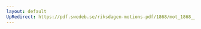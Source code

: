 ```yaml
---
layout: default
UpRedirect: https://pdf.swedeb.se/riksdagen-motions-pdf/1868/mot_1868__ak__00198/mot_1868__ak__00198_001.pdf
---
```


